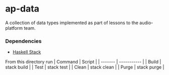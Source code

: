 # ap-data

A collection of data types implemented as part of lessons to the audio-platform
team.

### Dependencies
- [Haskell Stack](https://docs.haskellstack.org/en/stable/README/)

From this directory run
| Command | Script      |
| ------- | ----------- |
| Build   | stack build |
| Test    | stack test  |
| Clean   | stack clean |
| Purge   | stack purge |
